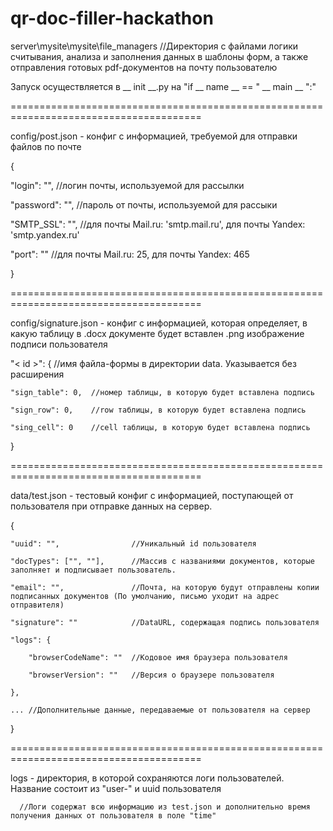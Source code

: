 # qr-doc-filler-hackathon

server\mysite\mysite\file_managers //Директория с файлами логики считывания, анализа и заполнения данных в шаблоны форм, а также отправления готовых pdf-документов на почту пользователю

Запуск осуществляется в __ init __.py на "if __ name __ == " __ main __ ":"

=======================================================================================

config/post.json - конфиг с информацией, требуемой для отправки файлов по почте

{

  "login": "",     //логин почты, используемой для рассылки
  
  "password": "",  //пароль от почты, используемой для рассыки
  
  "SMTP_SSL": "",  //для почты Mail.ru: 'smtp.mail.ru', для почты Yandex: 'smtp.yandex.ru'
  
  "port": ""       //для почты Mail.ru: 25, для почты Yandex: 465
  
}

=======================================================================================

config/signature.json - конфиг с информацией, которая определяет, в какую таблицу в .docx документе будет вставлен .png изображение подписи пользователя



  "< id >": {           //имя файла-формы в директории data. Указывается без расширения
  
    "sign_table": 0,  //номер таблицы, в которую будет вставлена подпись
    
    "sign_row": 0,    //row таблицы, в которую будет вставлена подпись
    
    "sing_cell": 0    //cell таблицы, в которую будет вставлена подпись
    
 
 }
 
 =======================================================================================
 
 data/test.json - тестовый конфиг с информацией, поступающей от пользователя при отправке данных на сервер.
 
 {
 
    "uuid": "",                //Уникальный id пользователя
    
    "docTypes": ["", ""],      //Массив с названиями документов, которые заполняет и подписывает пользователь.
    
    "email": "",               //Почта, на которую будут отправлены копии подписанных документов (По умолчанию, письмо уходит на адрес отправителя)
    
    "signature": ""            //DataURL, содержащая подпись пользователя
    
    "logs": {
    
        "browserCodeName": ""  //Кодовое имя браузера пользователя
        
        "browserVersion": ""   //Версия о браузере пользователя
        
    },
    
    ... //Дополнительные данные, передаваемые от пользователя на сервер
    
 }
 
 =======================================================================================
 
 logs - директория, в которой сохраняются логи пользователей. Название состоит из "user-" и uuid пользователя
 
      //Логи содержат всю информацию из test.json и дополнительно время получения данных от пользователя в поле "time"
